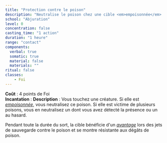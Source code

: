 ```yaml
---
title: "Protection contre le poison"
description: "Neutralise le poison chez une cible <em>empoisonnée</em>."
school: "Abjuration"
level: 0
concentration: false
casting_time: "1 action"
duration: "1 heure"
range: "contact"
components:
  verbal: true
  somatic: true
  material: false
  materials: ""
ritual: false
classes:
    - Foi
---
```

**Coût** : 4 points de Foi  
**Incantation** : 
**Description** : Vous touchez une créature. Si elle est [_empoisonnée_](/gerer-la-sante-du-personnage/#empoisonne), vous neutralisez ce poison. Si elle est victime de plusieurs poisons, vous en neutralisez un dont vous avez détecté la présence ou un au hasard.  

Pendant toute la durée du sort, la cible bénéficie d'un [_avantage_](/utiliser-les-caracteristiques/#avantage-et-desavantage) lors des jets de sauvegarde contre le poison et se montre résistante aux dégâts de poison.  
